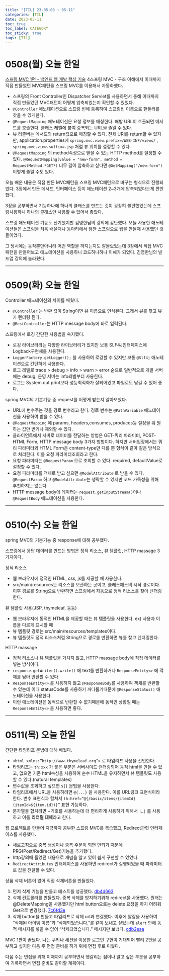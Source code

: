 ```yaml
---
title: "[TIL] 23-05-08 ~ 05-11"
categories: [TIL]
date: 2023-05-11
toc: true
toc_label: CATEGORY
toc_sticky: true
tags: [TIL]
---
```


# 0508(월) 오늘 한일

[스프링 MVC 1편 - 백엔드 웹 개발 핵심 기술](https://www.inflearn.com/course/%EC%8A%A4%ED%94%84%EB%A7%81-mvc-1/dashboard) 4스프링 MVC - 구조 이해에서 이때까지 직접 만들었던 MVC패턴을 스프링 MVC를 이용해서 자동화했다.

- 스프링의 Front Controller인 Dispatcher Servlet를 사용하면서 통해 이때까지 직접 만들었던 MVC패턴이 어떻게 압축되었는지 확인할 수 있었다.
- `@Controller` 애노테이션으로 스프링 빈에 등록하여 스프링빈 이름으로 핸들러를 찾을 수 있게한다.
- `@RequestMapping` 애노테이션은 요청 정보를 매칭한다. 해방 URL이 호출되면 메서드를 호출한다.
클래스 레벨에 붙여 중복되는 URL을 줄일 수 있다.
- 뷰 리졸버는 메서드의 return값으로 매칭할 수 있다. 전체 URI를 return할 수 있지만, application.properties에 `spring.mvc.view.prefix=/WEB-INF/views/` , `spring.mvc.view.suffix=.jsp` 처럼 뷰 위치를 설정할 수 있다.
- `@RequestMapping` 의 method속성으로 받을 수 있는 HTTP method를 설정할 수 있다. 
`@RequestMapping(value = "new-form", method = RequestMethod.*GET*)` 너무 길어 압축하고 싶다면  `@GetMapping("/new-form")` 이렇게 줄일 수도 있다.

오늘 배운 내용은 직접 만든 MVC패턴을 스프링 MVC패턴으로 바꾸는 형식으로 진행되었다. 3장에서 만든 메서드, 인터페이스 등이 애노테이션 2~3개에 압축되었다는게 편안했다. 

3장을 공부하면서 기능하나에 하나의 클래스를 만드는 것이 굉장히 불편했었는데 스프링사용하니 하나의 클래스만 사용할 수 있어서 좋았다. 

스프링 애노테이션 기능도 신기했지만 김영한님의 강의에 감탄했다. 오늘 사용한 애노테이션들은 스프링을 처음 배울때나 동아리에서 잠깐 스프링으로 웹을 만들때 사용했던 것들이었다. 

그 당시에는 동작뿐만아니라 어떤 역할을 하지는지도 잘몰랐었는데 3장에서 직접 MVC패턴을 만들어보고 애노테이션을 사용하니 코드하나하나 이해가 되었다. 김영한님의 빌드업 강의에 놀라웠다.

---

# 0509(화) 오늘 한일

Controller 애노테이션의 차이를 배웠다.

- `@Controller` 는 반환 값이 String이면 뷰 이름으로 인식된다. 그래서 뷰를 찾고 뷰가 렌더링 된다.
- `@RestController`는 HTTP message body에 바로 입력된다.

스프링에서 로깅 간단한 사용법을 숙지했다.

- 로깅 라이브러리는 다양한 라이브러리가 있지만 보통 SLF4J인터페이스에 Logback구현체를 사용한다.
- `LoggerFactory.getLogger();` 를 사용하여 로깅할 수 있지만 보통 `@Slf4j` 애노테이션으로 간단하게 사용한다.
- 로그 레벨로 trace > debug > info > warn > error 순으로 일반적으로 개발 서버에는 debug, 운영 서버는 info레벨부터 사용한다.
- 로그는 System.out.print보다 성능최적화가 잘되어있고 파일로도 남길 수 있어 좋다.

spring MVC의 기본기능 중 request를 어떻게 받는지 알아보았다.

- URL에 변수주는 것을 경로 변수라고 한다. 경로 변수는 `@PathVariable` 애노테이션을 사용하여 받을 수 있다.
- `@RequestMapping` 에 params, headers,consumes, produces등 설정을 줘 원하는 값만 받거나 제외할 수 있다.
- 클라이언트에서 서버로 데이터를 전달하는 방법은 GET-쿼리 파라미터, POST-HTML Form, HTTP message body 3가지 방법이다. 
하지만 서버입장에서는 쿼리 파라미터와 HTML Form은 content-type만 다를 뿐 형식이 같아 같은 방식으로 처리한다. 이를 요청 파라미터조회라고 한다.
- 요청 파라미터는 `@RequestParam` 으로 조회할 수 있다. required, defaultValue로 설정할 수 있다.
- 요청 파라미터를 객체로 받고 싶으면 `@ModelAttribute` 로 받을 수 있다. `@RequestParam` 하고 `@ModelAttribute`는 생략할 수 있지만 코드 가독성을 위해 추천하지는 않는다.
- HTTP message body에 데이터는 `request.getInputStream()`이나 `@RequestBody` 애노테이션을 사용한다.

---

# 0510(수) 오늘 한일

spring MVC의 기본기능 중 response에 대해 공부했다.

스프링에서 응답 데이터를 만드는 방법은 정적 리소스, 뷰 템플릿, HTTP massage 3가지이다.

정적 리소스

- 웹 브라우저에 정적인 HTML, css, js를 제공할 때 사용한다.
- src/main/resources는 리소스를 보관하는 곳이고, 클래스패스의 시작 경로이다. 이후 경로를 String으로 반환하면 스프링에서 자동으로 정적 리소스를 찾아 렌더링한다.

뷰 템플릿 사용(JSP, thymeleaf, 등등)

- 웹 브라우저에 동적인 HTML을 제공할 때는 뷰 템플릿을 사용한다. ex) 사용자 이름을 다르게 표시할 때
- 뷰 템플릿 경로는 src/main/resources/templates이다.
- 뷰 템플릿도 정적 리소스처럼 String으로 경로를 반환하면 뷰를 찾고 렌더링한다.

HTTP massage

- 정적 리소스나 뷰 템플릿을 거치지 않고, HTTP massage body에 직접 데이터를 넣는 방식이다.
- `response.getWriter().write()` 에 text를 반환하거나   `ResponseEntity<>` 에 객체를 담아 반환할 수 있다.
- `ResponseEntity<>` 를 사용하지 않고 `@ResponseBody`를 사용하여 객체를 반환할 수 있는데 이때 statusCode를 사용하기 까다롭기때문에 `@ResponseStatus()` 애노테이션을 사용한다.
- 이런 애노테이션은 동적으로 반환할 수 없기때문에 동적인 상황일 때는 `ResponseEntity<>` 을 사용하면 좋다.

---


# 0511(목) 오늘 한일

간단한 타임리프 문법에 대해 배웠다.

- `<html xmlns:”http://www.thymeleaf.org”>` 로 타임리프 사용을 선언한다.
- 타임리프는 `th:xxx` 가 붙은 부분은 서버사이드 랜더링되어 동적 html을 만들 수 있고, 없으면 기존 html속성을 사용하여 순수 HTML을 유지하면서 뷰 템플릿도 사용할 수 있다.(natural templates)
- 변수값을 조회하고 싶으면 `${}` 문법을 사용한다.
- 타임리프에서 URL을 사용하려면 `@{...}` 을 사용한다. 이를 URL링크 표현식이라 한다.
변수 표현식과 합쳐서 `th:href=”@{/basic/items/{itemId}(itemId=${item.id})}”` 표현 가능하다.
- 문자열을 합치려면 +기호를 사용하는데 더 편리하게 사용하기 위해서 `|…|` 를 사용하고 이를 **리터럴 대체**라고 한다.

웹 프로젝트를 만들어 지금까지 공부한 스프링 MVC를 복습했고, Redirect관련 인터페이스를 사용했다.

- 새로고침으로 중복 생성이나 중복 주문이 되면 안되기 때문에 PRG(Post/Redirect/Get)기능을 추가했다.
- http강의때 들었던 내용으로 개념을 알고 있어 쉽게 구현할 수 있었다.
- `RedirectAttributes` 인터페이스를 사용하면 redirect가 실행되었을 때 파라미터로 값을 전달할 수 있다.

상품 삭제 버튼이 없어 직접 삭제버튼을 만들었다.

1. 먼저 삭제 기능을 만들고 테스트를 성공했다. [<span style="color:blue">db4d663</span>](https://github.com/hstla/SpringMVCStudy/commit/db4d663bd49387a7b9dd694e4c634b590a223faa)
2. 삭제 컨트롤러를 만들었다. 중복 삭제를 방지하기위해 redirect을 사용했다. 
원래는 @DeleteMapping을 사용했지만 html button으로는 delete 요청을 하지 어려워 Get으로 변경했다. [<span style="color:blue">7c6fd3e</span>](https://github.com/hstla/SpringMVCStudy/commit/cdb2eaa82186d7778680804524299bbe6c12f0e6)
3. 삭제 button을 만들고 타임리프로 삭제 url과 연결했다.  이후에 알람을 사용하여 “삭제된 아이템 이름”과 “삭제되었습니다.”를 같이 보내고 싶었는데 `alert` 안에 동적 메시지를 넣을 수 없어 “삭제되었습니다.” 메시지만 보냈다.  [<span style="color:blue">cdb2eaa</span>](https://github.com/hstla/SpringMVCStudy/commit/964d8ba6970301df3d3ee887567c1bfb915d600d)

MVC 1편이 끝났다. 나는 쿠키나 세션을 이용한 로그인 구현이 기대되어 빨리 2편을 공부하고 싶지만 다음 주 면접 준비를 하기 위해 면접 후로 미뤘다.

다음 주는 면접을 위해 이때까지 공부하면서 헷갈리는 점이나 알고 싶은 부분을 공부하여 기록하면서 면접 준비도 같이할 계획이다.


---